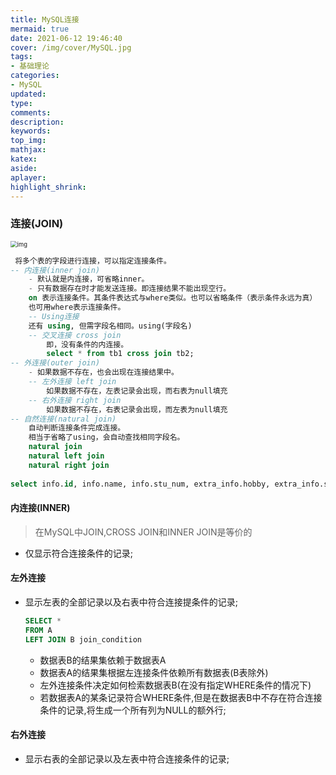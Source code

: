 ```yaml
---
title: MySQL连接
mermaid: true
date: 2021-06-12 19:46:40
cover: /img/cover/MySQL.jpg
tags:
- 基础理论
categories:
- MySQL
updated:
type:
comments:
description:
keywords:
top_img:
mathjax:
katex:
aside:
aplayer:
highlight_shrink:
---
```




### 连接(JOIN)

<img src="https://www.holelin.cn/img/mysql/join.png" alt="img" style="zoom: 67%;" />

```sql
 将多个表的字段进行连接，可以指定连接条件。
-- 内连接(inner join)
    - 默认就是内连接，可省略inner。
    - 只有数据存在时才能发送连接。即连接结果不能出现空行。
    on 表示连接条件。其条件表达式与where类似。也可以省略条件（表示条件永远为真）
    也可用where表示连接条件。
    -- Using连接
    还有 using, 但需字段名相同。using(字段名)
    -- 交叉连接 cross join
        即，没有条件的内连接。
        select * from tb1 cross join tb2;
-- 外连接(outer join)
    - 如果数据不存在，也会出现在连接结果中。
    -- 左外连接 left join
        如果数据不存在，左表记录会出现，而右表为null填充
    -- 右外连接 right join
        如果数据不存在，右表记录会出现，而左表为null填充
-- 自然连接(natural join)
    自动判断连接条件完成连接。
    相当于省略了using，会自动查找相同字段名。
    natural join
    natural left join
    natural right join
    
select info.id, info.name, info.stu_num, extra_info.hobby, extra_info.sex from info, extra_info where info.stu_num = extra_info.stu_id;
```



#### 内连接(INNER)

> 在MySQL中JOIN,CROSS JOIN和INNER JOIN是等价的

* 仅显示符合连接条件的记录;

#### 左外连接

* 显示左表的全部记录以及右表中符合连接提条件的记录;

  ```sql
  SELECT * 
  FROM A
  LEFT JOIN B join_condition
  ```

  * 数据表B的结果集依赖于数据表A
  * 数据表A的结果集根据左连接条件依赖所有数据表(B表除外)
  * 左外连接条件决定如何检索数据表B(在没有指定WHERE条件的情况下)
  * 若数据表A的某条记录符合WHERE条件,但是在数据表B中不存在符合连接条件的记录,将生成一个所有列为NULL的额外行;

#### 右外连接

* 显示右表的全部记录以及左表中符合连接条件的记录;